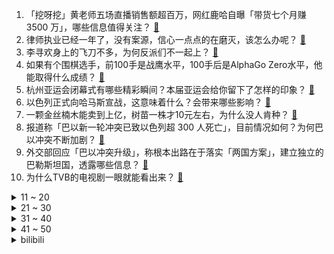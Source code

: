 1. 「挖呀挖」黄老师五场直播销售额超百万，网红鹿哈自曝「带货七个月赚 3500 万」，哪些信息值得关注？ [:link:](https://www.zhihu.com/question/625102048)
2. 律师执业已经一年了，没有案源，信心一点点的在磨灭，该怎么办呢？ [:link:](https://www.zhihu.com/question/614624447)
3. 李寻欢身上的飞刀不多，为何反派们不一起上？ [:link:](https://www.zhihu.com/question/622346804)
4. 如果有个围棋选手，前100手是战鹰水平，100手后是AlphaGo Zero水平，他能取得什么成绩？ [:link:](https://www.zhihu.com/question/624522745)
5. 杭州亚运会闭幕式有哪些精彩瞬间？本届亚运会给你留下了怎样的印象？ [:link:](https://www.zhihu.com/question/624855009)
6. 以色列正式向哈马斯宣战，这意味着什么？会带来哪些影响？ [:link:](https://www.zhihu.com/question/625185576)
7. 一颗金丝楠木能卖到上亿，树苗一株才10元左右，为什么没人肯种？ [:link:](https://www.zhihu.com/question/617358912)
8. 报道称「巴以新一轮冲突已致以色列超 300 人死亡」，目前情况如何？为何巴以冲突不断加剧？ [:link:](https://www.zhihu.com/question/625093089)
9. 外交部回应「巴以冲突升级」，称根本出路在于落实「两国方案」，建立独立的巴勒斯坦国，透露哪些信息？ [:link:](https://www.zhihu.com/question/625102612)
10. 为什么TVB的电视剧一眼就能看出来？ [:link:](https://www.zhihu.com/question/323209204)
<details>
<summary>11 ~ 20</summary>

11. 肯尼亚名将基普图姆以 2 小时 0 分 35 秒的成绩刷新马拉松世界纪录，如何评价这一成绩？ [:link:](https://www.zhihu.com/question/625208629)
12. 你对于 2023 年诺贝尔经济学奖的预测是什么？ [:link:](https://www.zhihu.com/question/622056011)
13. 23-24 赛季英超阿森纳 1:0 曼城，如何评价这场比赛？ [:link:](https://www.zhihu.com/question/625217737)
14. 2026 名古屋亚运会电竞将继续成为正式比赛项目，你觉得该届赛事会有哪些项目被增减？ [:link:](https://www.zhihu.com/question/625121345)
15. 为什么父母越讲道理，孩子越不听话？ [:link:](https://www.zhihu.com/question/621598986)
16. 职场上，关系真的比能力重要么？ [:link:](https://www.zhihu.com/question/520774936)
17. 舒默率美两党参议员抵沪，此次访华成员有哪些人？会讨论哪些问题？ [:link:](https://www.zhihu.com/question/624977331)
18. 特朗普称「以色列遇袭，是因为美国被视为软弱无能」，如何解读？ [:link:](https://www.zhihu.com/question/625126565)
19. 对于职场新人来说，如何更好找到自己职场上的奋斗方向和目标？ [:link:](https://www.zhihu.com/question/624856386)
20. 巴以冲突会打破中东和平进程吗？沙特和伊朗的和解会因此而生变吗？ [:link:](https://www.zhihu.com/question/625098191)
</details>
<details>
<summary>21 ~ 30</summary>

21. 程序员的工作，可以干一辈子吗？ [:link:](https://www.zhihu.com/question/622312072)
22. 如何看待2023年芝加哥马拉松基普图姆打破男子马拉松世界纪录？他会是正式比赛“破二”第一人吗？ [:link:](https://www.zhihu.com/question/625208799)
23. 浙江国祥 IPO 暂停，原定于 9 号申购，上交所表示「将对其开展专项核查」，哪些信息值得关注？ [:link:](https://www.zhihu.com/question/625131567)
24. 对于大多数普通人来说，出国留学会是人生的转折点吗？ [:link:](https://www.zhihu.com/question/624334324)
25. 想看看各位网友们随手一拍却很惊艳的照片，有吗有吗？ [:link:](https://www.zhihu.com/question/545454775)
26. 怎么感觉 24 秋招比 23 秋招环境更差了？ [:link:](https://www.zhihu.com/question/618357219)
27. 张艺谋已经 73 岁了，在导演界也是天花板级别的存在，他已经功成名就了，为啥他还在不断努力拍电影？ [:link:](https://www.zhihu.com/question/624711628)
28. 你有哪些「听娃一席话，血压一百八」的哭笑不得时刻分享？ [:link:](https://www.zhihu.com/question/623112037)
29. 媒体批当下甜宠剧「有的剧能不能别太性缘脑？干点啥都要谈恋爱」，如何看待此评论？ [:link:](https://www.zhihu.com/question/625127834)
30. S13 全球总决赛上 LPL 队伍有可能在 BO5 里击溃 T1 战队吗？ [:link:](https://www.zhihu.com/question/624960918)
</details>
<details>
<summary>31 ~ 40</summary>

31. 巴以冲突为何再起？是否与以色列近年来过度压制巴勒斯坦的生存空间有关？ [:link:](https://www.zhihu.com/question/625097253)
32. 入职第一天发现加班强度很大且氛围不好，但薪资待遇高于行业平均水平，要不要离职? [:link:](https://www.zhihu.com/question/622558906)
33. 短途游/出差化妆包里应该带哪些必备品？ [:link:](https://www.zhihu.com/question/622787640)
34. 可以分享一下有生命力的照片或背景图吗？ [:link:](https://www.zhihu.com/question/624607243)
35. 跟男友在一起快五年，现在因为财政大权跟他出现争执，我到底该如何解决？ [:link:](https://www.zhihu.com/question/624434147)
36. 人在职场，你认为一个领导的岗位价值是什么？ [:link:](https://www.zhihu.com/question/624900794)
37. 英伟达 RTX 3060 名列 Steam 九月硬件榜首，该产品都有哪些新技术？ [:link:](https://www.zhihu.com/question/624595853)
38. 如何评价恐怖电影《回应我》？ [:link:](https://www.zhihu.com/question/621995048)
39. 女大学生应该用什么颜色的化妆包比较好呢？ [:link:](https://www.zhihu.com/question/327002575)
40. 通过互联网大厂筛选的简历，大概长什么样？ [:link:](https://www.zhihu.com/question/622553874)
</details>
<details>
<summary>41 ~ 50</summary>

41. 如果猫咪的小伙伴去世了，留下来的猫猫会伤心吗? [:link:](https://www.zhihu.com/question/624807459)
42. 奥本海默为啥会这么多语言？ [:link:](https://www.zhihu.com/question/619909461)
43. 小学有什么真相，可以让普娃走走捷径？ [:link:](https://www.zhihu.com/question/622591887)
44. 可以求一些充满神性或者比较空灵的歌吗，比如诸神黄昏这些（不限语种，纯音乐也可以）? [:link:](https://www.zhihu.com/question/624529846)
45. 普通人读论文有什么益处吗？或者说有什么用？ [:link:](https://www.zhihu.com/question/443390969)
46. 日常上班通勤，你的化妆包里都装了哪些必备好物？ [:link:](https://www.zhihu.com/question/614533709)
47. 虚幻引擎对非游戏应用要收费啦，你怎么看? [:link:](https://www.zhihu.com/question/624884825)
48. 智能手表的功能比机械手表强很多，为什么还有那么多人买机械手表？ [:link:](https://www.zhihu.com/question/623897949)
49. 新赛季詹姆斯将成为全联盟年龄最大的球员，目前球员身体状况如何？ [:link:](https://www.zhihu.com/question/624877328)
50. 为什么高血压的症状越来越年轻化，作为年轻人该如何预防？ [:link:](https://www.zhihu.com/question/624997396)
</details><details>
<summary>bilibili</summary>

</details>